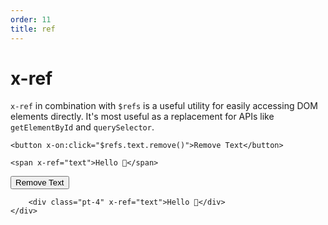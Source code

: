 ```yaml
---
order: 11
title: ref
---
```


# x-ref

`x-ref` in combination with `$refs` is a useful utility for easily accessing DOM elements directly. It's most useful as a replacement for APIs like `getElementById` and `querySelector`.

```alpine
<button x-on:click="$refs.text.remove()">Remove Text</button>

<span x-ref="text">Hello 👋</span>
```

<!-- START_VERBATIM -->
<div class="demo">
    <div x-data>
        <button x-on:click="$refs.text.remove()">Remove Text</button>

        <div class="pt-4" x-ref="text">Hello 👋</div>
    </div>
</div>
<!-- END_VERBATIM -->
